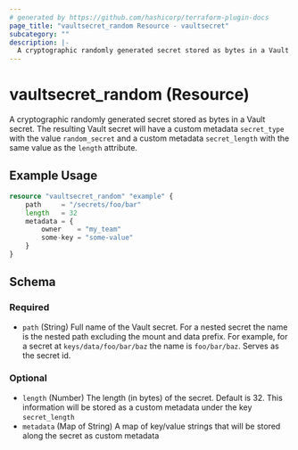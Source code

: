 ```yaml
---
# generated by https://github.com/hashicorp/terraform-plugin-docs
page_title: "vaultsecret_random Resource - vaultsecret"
subcategory: ""
description: |-
  A cryptographic randomly generated secret stored as bytes in a Vault secret. The resulting Vault secret will have a custom metadata secret_type with the value random_secret and a custom metadata secret_length with the same value as the length attribute.
---
```


# vaultsecret_random (Resource)

A cryptographic randomly generated secret stored as bytes in a Vault secret. The resulting Vault secret will have a custom metadata `secret_type` with the value `random_secret` and a custom metadata `secret_length` with the same value as the `length` attribute.

## Example Usage

```terraform
resource "vaultsecret_random" "example" {
    path     = "/secrets/foo/bar"
    length   = 32
    metadata = {
        owner    = "my_team"
        some-key = "some-value"
    }
}
```

<!-- schema generated by tfplugindocs -->
## Schema

### Required

- `path` (String) Full name of the Vault secret. For a nested secret the name is the nested path excluding the mount and data prefix. For example, for a secret at `keys/data/foo/bar/baz` the name is `foo/bar/baz`. Serves as the secret id.

### Optional

- `length` (Number) The length (in bytes) of the secret. Default is 32. This information will be stored as a custom metadata under the key `secret_length`
- `metadata` (Map of String) A map of key/value strings that will be stored along the secret as custom metadata


